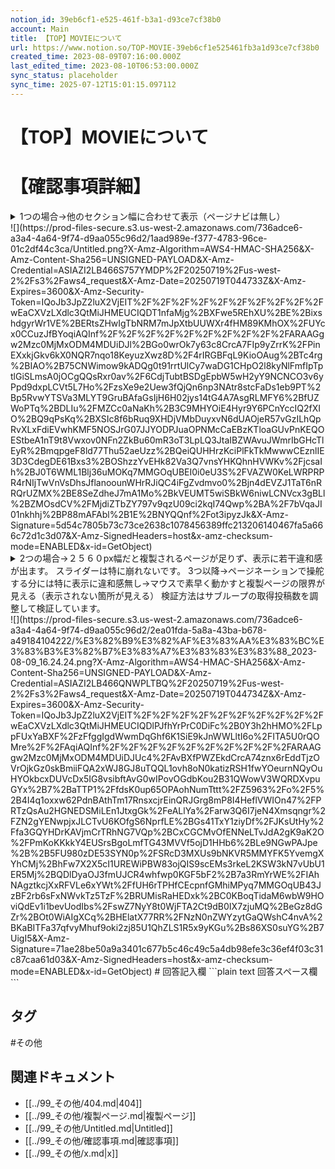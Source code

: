 ```yaml
---
notion_id: 39eb6cf1-e525-461f-b3a1-d93ce7cf38b0
account: Main
title: 【TOP】MOVIEについて
url: https://www.notion.so/TOP-MOVIE-39eb6cf1e525461fb3a1d93ce7cf38b0
created_time: 2023-08-09T07:16:00.000Z
last_edited_time: 2023-08-10T06:53:00.000Z
sync_status: placeholder
sync_time: 2025-07-12T15:01:15.097112
---
```

# 【TOP】MOVIEについて

# 【確認事項詳細】
<details>
<summary>1つの場合→他のセクション幅に合わせて表示（ページナビは無し）</summary>
</details>
  ![](https://prod-files-secure.s3.us-west-2.amazonaws.com/736adce6-a3a4-4a64-9f74-d9aa055c96d2/1aad989e-f377-4783-96ce-01c2df44c3ca/Untitled.png?X-Amz-Algorithm=AWS4-HMAC-SHA256&X-Amz-Content-Sha256=UNSIGNED-PAYLOAD&X-Amz-Credential=ASIAZI2LB466S757YMDP%2F20250719%2Fus-west-2%2Fs3%2Faws4_request&X-Amz-Date=20250719T044733Z&X-Amz-Expires=3600&X-Amz-Security-Token=IQoJb3JpZ2luX2VjEIT%2F%2F%2F%2F%2F%2F%2F%2F%2F%2FwEaCXVzLXdlc3QtMiJHMEUCIQDT1nfaMjg%2BXFwe5REhXU%2BE%2BixshdgyrWr1VE%2BERtsZHwIgTbNRM7mJpXtbUUWXr4fHM89KMhOX%2FUYcx0CCuzJfBYoqiAQInf%2F%2F%2F%2F%2F%2F%2F%2F%2F%2FARAAGgw2Mzc0MjMxODM4MDUiDJl%2BGo0wrOk7y63c8CrcA7FIp9yZrrK%2FPinEXxkjGkv6kX0NQR7nqo18KeyuzXwz8D%2F4rIRGBFqL9KioOAug%2BTc4rg%2BIAO%2B75CNWimow9kADQg0t91rrtUlCy7waDG1CHpO2l8kyNlFmfIpTptlGiSLmsA0jOCgQQsRxr0av%2F6CdjTubtBSDgEpbW5wH2yY9NCNCO3v6yPpd9dxpLCVt5L7Ho%2FzsXe9e2Uew3fQjQn6np3NAtr8stcFaDs1eb9PT%2Bp5RvwYTSVa3MLYT9GruBAfaGsIjH6H02jys14tG4A7AsgRLMFY6%2BfUZWoPTq%2BDLIu%2FMZCc0aNaKh%2B3C9MHYOiE4Hyr9Y6PCnYccIQ2fXIO%2BQ9qPsKq%2BXSIc8f6bRuq9XHDjVMbDuyxvN6dUAOjeR57vGzILhQpRvXLxFdiEVwhKMF5NOSJrG07JJYODPJuaOPNMcCaEBzKTloaGUvPnKEQOEStbeA1nT9t8Vwxov0NFn2ZkBu60mR3oT3LpLQ3JtaIBZWAvuJWmrIbGHcTlEyR%2BmqpgeF8ld77Thu52aeUzz%2BQeiQUHHrzKciPlFkTkMwwwCEznlIE3D3CdegDE61Bxs3%2BOShzzYvEHk82Va3Q7vnsYHKQhnHVWKv%2FjcsaIh%2BJ0T6WML1Blj36uMOKq7MMGOqUBEI0i0eU3S%2FVAZW0KeLWRPRPR4rNIjTwVnVsDhsJflanoounWHrRJiQC4iFgZvdmvo0%2Bjn4dEVZJ1TaT6nRRQrUZMX%2BE8SeZdheJ7mA1Mo%2BkVEUMT5wiSBkW6niwLCNVcx3gBLl%2BZMOsdCV%2FMjdiZTbZY797v9qzU09ci2kqI74Qwp%2BA%2F7bVqaJI01nkhhj%2BP88mAFAbl%2B1E%2BNYQQnf%2Fot3ipyzJk&X-Amz-Signature=5d54c7805b73c73ce2638c1078456389ffc213206140467fa5a666c72d1c3d07&X-Amz-SignedHeaders=host&x-amz-checksum-mode=ENABLED&x-id=GetObject)
<details>
<summary>2つの場合→２５６０px幅だと複製されるページが足りず、表示に若干違和感が出ます。
スライダーは特に崩れないです。
3つ以降→ページネーションで操舵する分には特に表示に違和感無し→マウスで素早く動かすと複製ページの限界が見える（表示されない箇所が見える）
検証方法はサブループの取得投稿数を調整して検証しています。</summary>
</details>
  ![](https://prod-files-secure.s3.us-west-2.amazonaws.com/736adce6-a3a4-4a64-9f74-d9aa055c96d2/2ea01fda-5a8a-43ba-b678-a49184104222/%E3%82%B9%E3%82%AF%E3%83%AA%E3%83%BC%E3%83%B3%E3%82%B7%E3%83%A7%E3%83%83%E3%83%88_2023-08-09_16.24.24.png?X-Amz-Algorithm=AWS4-HMAC-SHA256&X-Amz-Content-Sha256=UNSIGNED-PAYLOAD&X-Amz-Credential=ASIAZI2LB466QNWPLTBQ%2F20250719%2Fus-west-2%2Fs3%2Faws4_request&X-Amz-Date=20250719T044734Z&X-Amz-Expires=3600&X-Amz-Security-Token=IQoJb3JpZ2luX2VjEIT%2F%2F%2F%2F%2F%2F%2F%2F%2F%2FwEaCXVzLXdlc3QtMiJHMEUCIQDlPJfhYrPrC0DiFc%2B0Y3h2hHMO%2FLppFUxYaBXF%2FzFfggIgdWwmDqGhf6K1SiE9kJnWWLltI6o%2FITA5U0rQOMre%2F%2FAqiAQInf%2F%2F%2F%2F%2F%2F%2F%2F%2F%2FARAAGgw2Mzc0MjMxODM4MDUiDJUc4%2FAvBXfPWZEkdCrcA74znx6rEddTjzOVrOjkGz0skBmiiFQA2xWJ8GJ8uTQQL1ovh8oN0katizRSH1fwYOeurnNQyOuHYOkbcxDUVcDx5IG8vsibftAvG0wIPovOGdbKou2B31QWowV3WQRDXvpuGYx%2B7%2BaTTP1%2FfdsK0up65OPAohNumTttt%2FZ5963%2Fo%2F5%2B4I4q1oxxw62PdnBAthTm17RnsxcjrEinQRJGrg8mP8I4HeflVWIOn47%2FPRTzQsAu2HGNEDSMiLEn1JtxgGk%2FeALlYa%2Farw3Q6I7jeN4Xmsqngr%2FZN2gYENwpjxJLCTvU6KOfgS6NprfLE%2BGs41TxY1ziyDf%2FJKsUtHy%2Ffa3GQYHDrKAVjmCrTRhNG7VQp%2BCxCGCMvOfENNeLTvJdA2gK9aK2O%2FPmKoKKkkY4EUSrsBgoLmfTG43MVVf5ojD1HHb6%2BLe9NGwPAJpe%2B%2B5FU980zDE53SYN0p%2FSRcD3MXUs9bNKVR5MMYFK5YvemgXYhCMj%2BhFw7X2X5cI1UREWiPBW83ojQIS9scEMs3rkeL2KSW3kN7vUbU1ER5Mj%2BQDlDyaOJ3fmUJCR4whfwp0KGF5bF2%2B7a3RmYrWE%2FIAhNAgztkcjXxRFVLe6xYWt%2FfUH6rTPHfCEcpnfGMhiMPyq7MMGOqUB43JzBF2rb6sFxNWvkTz5TzF%2BRUMisRaHEDxk%2BC0KBoqTidaM6wbW9HOviQdEv1i1bevUodIbs%2FswZ7NyY8t0WjFTA2Ct9dB0IX7zjuMQ%2BeGz8dGZr%2BOt0WiAIgXCq%2BHElatX77RR%2FNzN0nZWYzytGaQWshC4nvA%2BKaBITFa37qfvyMhuf9oki2zj85U1QhZLS1R5x9yKGu%2Bs86XS0suYG%2B7UigI5&X-Amz-Signature=71ae28be50a9a3401c677b5c46c49c5a4db98efe3c36ef4f03c31c87caa61d03&X-Amz-SignedHeaders=host&x-amz-checksum-mode=ENABLED&x-id=GetObject)
# 回答記入欄
```plain text
回答スペース欄
```

## タグ

#その他 

## 関連ドキュメント

- [[../99_その他/404.md|404]]
- [[../99_その他/複製ページ.md|複製ページ]]
- [[../99_その他/Untitled.md|Untitled]]
- [[../99_その他/確認事項.md|確認事項]]
- [[../99_その他/x.md|x]]
